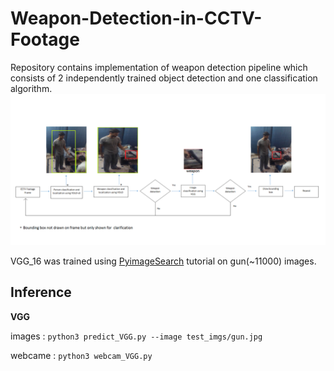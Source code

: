 # Weapon-Detection-in-CCTV-Footage
Repository contains implementation of weapon detection pipeline which consists of 2 independently trained object detection and one classification algorithm.
![Pipeline](VGG_model/pipeline.png)

VGG_16 was trained using [PyimageSearch](https://www.pyimagesearch.com/2019/05/20/transfer-learning-with-keras-and-deep-learning/) tutorial on gun(~11000) images.

## Inference
__VGG__

images :
``` python3 predict_VGG.py --image test_imgs/gun.jpg ```

webcame : 
``` python3 webcam_VGG.py ```
